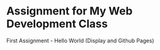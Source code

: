 # Assignment for My Web Development Class
First Assignment - Hello World (Display and Github Pages)

